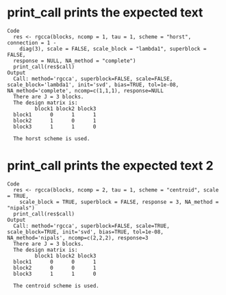 # print_call prints the expected text

    Code
      res <- rgcca(blocks, ncomp = 1, tau = 1, scheme = "horst", connection = 1 -
        diag(3), scale = FALSE, scale_block = "lambda1", superblock = FALSE,
      response = NULL, NA_method = "complete")
      print_call(res$call)
    Output
      Call: method='rgcca', superblock=FALSE, scale=FALSE, scale_block='lambda1', init='svd', bias=TRUE, tol=1e-08, NA_method='complete', ncomp=c(1,1,1), response=NULL 
      There are J = 3 blocks.
      The design matrix is:
             block1 block2 block3
      block1      0      1      1
      block2      1      0      1
      block3      1      1      0
      
      The horst scheme is used.

# print_call prints the expected text 2

    Code
      res <- rgcca(blocks, ncomp = 2, tau = 1, scheme = "centroid", scale = TRUE,
        scale_block = TRUE, superblock = FALSE, response = 3, NA_method = "nipals")
      print_call(res$call)
    Output
      Call: method='rgcca', superblock=FALSE, scale=TRUE, scale_block=TRUE, init='svd', bias=TRUE, tol=1e-08, NA_method='nipals', ncomp=c(2,2,2), response=3 
      There are J = 3 blocks.
      The design matrix is:
             block1 block2 block3
      block1      0      0      1
      block2      0      0      1
      block3      1      1      0
      
      The centroid scheme is used.

